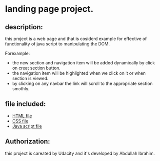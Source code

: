 # landing page project.

## description:
this project is a web page and that is cosiderd example for effective of functionality of java script to manipulating the DOM. 
 

Forexample: 
- the new section and navigation item will be added dynamically by click on creat section button.
- the navigation item will be highlighted when we click on it or when section is viewed. 
- by clicking on any navbar the link will scroll to the appropriate section smothly.

## file included:
- [HTML file](index.html)
- [CSS file](css/styles.css) 
- [Java script file](js/app.js)

## Authorization:
this project is careated by Udacity and it's developed by Abdullah Ibrahim. 